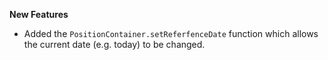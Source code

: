 **New Features**

* Added the `PositionContainer.setReferfenceDate` function which allows the current date (e.g. today) to be changed.